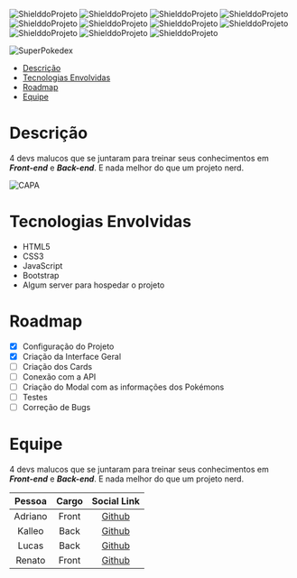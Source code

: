 <!-- PARA ESCOLHER AS CORES DAS LINGUAGENS USAR O SITE https://brandcolors.net/ -->
![ShielddoProjeto](https://img.shields.io/badge/Nome-SuperPokedex-CC0000.svg?style=for-the-badge)
![ShielddoProjeto](https://img.shields.io/badge/Versão-1.0.0-da1884.svg?style=for-the-badge)
![ShielddoProjeto](https://img.shields.io/badge/Framework-Bootstrap-511378.svg?style=for-the-badge)
![ShielddoProjeto](https://img.shields.io/badge/Markup-HTML5-e34f26.svg?style=for-the-badge)
![ShielddoProjeto](https://img.shields.io/badge/Style-CSS-002561.svg?style=for-the-badge)
![ShielddoProjeto](https://img.shields.io/badge/Linguagem-JavaScript-f7df1e.svg?style=for-the-badge)
![ShielddoProjeto](https://img.shields.io/github/repo-size/adrianoleitedasilva/SuperPokedex?style=for-the-badge)
![ShielddoProjeto](https://img.shields.io/tokei/lines/github/adrianoleitedasilva/SuperPokedex?style=for-the-badge)
![ShielddoProjeto](https://img.shields.io/github/stars/adrianoleitedasilva/SuperPokedex?style=for-the-badge) 
![ShielddoProjeto](https://img.shields.io/github/last-commit/adrianoleitedasilva/SuperPokedex?style=for-the-badge)
![ShielddoProjeto](https://img.shields.io/github/contributors/adrianoleitedasilva/SuperPokedex?style=for-the-badge)

![SuperPokedex](https://user-images.githubusercontent.com/6373438/169290487-f687f1de-5e76-45e7-bd22-a6bdb1478d07.jpg)

- [Descrição](#descrição)
- [Tecnologias Envolvidas](#tecnologias-envolvidas)
- [Roadmap](#roadmap)
- [Equipe](#equipe)
  
# Descrição

4 devs malucos que se juntaram para treinar seus conhecimentos em ***Front-end*** e ***Back-end***. E nada melhor do que um projeto nerd.

![CAPA](https://user-images.githubusercontent.com/6373438/169291154-301f22a9-d3f5-43ef-8e61-406336ea624f.jpg)

# Tecnologias Envolvidas

- HTML5
- CSS3
- JavaScript
- Bootstrap
- Algum server para hospedar o projeto

# Roadmap
- [x] Configuração do Projeto
- [x] Criação da Interface Geral
- [ ] Criação dos Cards
- [ ] Conexão com a API
- [ ] Criação do Modal com as informações dos Pokémons 
- [ ] Testes 
- [ ] Correção de Bugs 

# Equipe

4 devs malucos que se juntaram para treinar seus conhecimentos em ***Front-end*** e ***Back-end***. E nada melhor do que um projeto nerd.

Pessoa | Cargo | Social Link
:-----:|:-----:|:----------:
Adriano | Front | [Github](http://www.github.com/adrianoleitedasilva)
Kalleo | Back | [Github](http://www.github.com/KalleoLeandro)
Lucas | Back | [Github](http://www.github.com/LucasKrzy)
Renato | Front | [Github](http://www.github.com/renato-sampaio)

